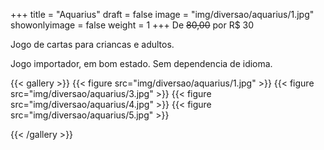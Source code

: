 +++
title = "Aquarius"
draft = false
image = "img/diversao/aquarius/1.jpg"
showonlyimage = false
weight = 1
+++
De ~~80,00~~ por <span class="price">R$ 30</span>

Jogo de cartas para criancas e adultos.
<!--more-->

Jogo importador, em bom estado. Sem dependencia de idioma.

{{< gallery >}}
{{< figure src="img/diversao/aquarius/1.jpg" >}}
{{< figure src="img/diversao/aquarius/3.jpg" >}}
{{< figure src="img/diversao/aquarius/4.jpg" >}}
{{< figure src="img/diversao/aquarius/5.jpg" >}}

{{< /gallery >}}